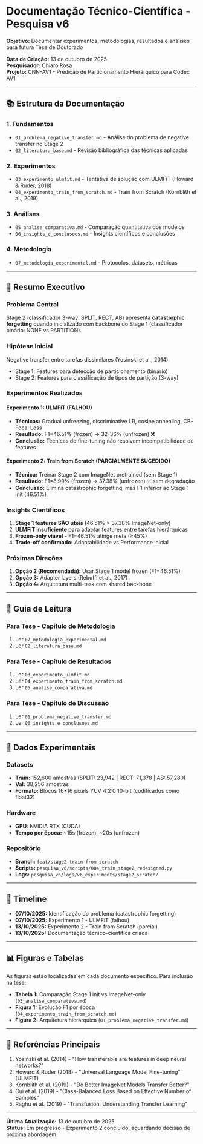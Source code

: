 # Documentação Técnico-Científica - Pesquisa v6

**Objetivo:** Documentar experimentos, metodologias, resultados e análises para futura Tese de Doutorado

**Data de Criação:** 13 de outubro de 2025  
**Pesquisador:** Chiaro Rosa  
**Projeto:** CNN-AV1 - Predição de Particionamento Hierárquico para Codec AV1

---

## 📚 Estrutura da Documentação

### 1. Fundamentos
- `01_problema_negative_transfer.md` - Análise do problema de negative transfer no Stage 2
- `02_literatura_base.md` - Revisão bibliográfica das técnicas aplicadas

### 2. Experimentos
- `03_experimento_ulmfit.md` - Tentativa de solução com ULMFiT (Howard & Ruder, 2018)
- `04_experimento_train_from_scratch.md` - Train from Scratch (Kornblith et al., 2019)

### 3. Análises
- `05_analise_comparativa.md` - Comparação quantitativa dos modelos
- `06_insights_e_conclusoes.md` - Insights científicos e conclusões

### 4. Metodologia
- `07_metodologia_experimental.md` - Protocolos, datasets, métricas

---

## 🎯 Resumo Executivo

### Problema Central
Stage 2 (classificador 3-way: SPLIT, RECT, AB) apresenta **catastrophic forgetting** quando inicializado com backbone do Stage 1 (classificador binário: NONE vs PARTITION).

### Hipótese Inicial
Negative transfer entre tarefas dissimilares (Yosinski et al., 2014):
- Stage 1: Features para detecção de particionamento (binário)
- Stage 2: Features para classificação de tipos de partição (3-way)

### Experimentos Realizados

#### Experimento 1: ULMFiT (FALHOU)
- **Técnicas:** Gradual unfreezing, discriminative LR, cosine annealing, CB-Focal Loss
- **Resultado:** F1=46.51% (frozen) → 32-36% (unfrozen) ❌
- **Conclusão:** Técnicas de fine-tuning não resolvem incompatibilidade de features

#### Experimento 2: Train from Scratch (PARCIALMENTE SUCEDIDO)
- **Técnica:** Treinar Stage 2 com ImageNet pretrained (sem Stage 1)
- **Resultado:** F1=8.99% (frozen) → 37.38% (unfrozen) ✅ sem degradação
- **Conclusão:** Elimina catastrophic forgetting, mas F1 inferior ao Stage 1 init (46.51%)

### Insights Científicos

1. **Stage 1 features SÃO úteis** (46.51% > 37.38% ImageNet-only)
2. **ULMFiT insuficiente** para adaptar features entre tarefas hierárquicas
3. **Frozen-only viável** - F1=46.51% atinge meta (≥45%)
4. **Trade-off confirmado:** Adaptabilidade vs Performance inicial

### Próximas Direções

1. **Opção 2 (Recomendada):** Usar Stage 1 model frozen (F1=46.51%)
2. **Opção 3:** Adapter layers (Rebuffi et al., 2017)
3. **Opção 4:** Arquitetura multi-task com shared backbone

---

## 📖 Guia de Leitura

### Para Tese - Capítulo de Metodologia
1. Ler `07_metodologia_experimental.md`
2. Ler `02_literatura_base.md`

### Para Tese - Capítulo de Resultados
1. Ler `03_experimento_ulmfit.md`
2. Ler `04_experimento_train_from_scratch.md`
3. Ler `05_analise_comparativa.md`

### Para Tese - Capítulo de Discussão
1. Ler `01_problema_negative_transfer.md`
2. Ler `06_insights_e_conclusoes.md`

---

## 🔬 Dados Experimentais

### Datasets
- **Train:** 152,600 amostras (SPLIT: 23,942 | RECT: 71,378 | AB: 57,280)
- **Val:** 38,256 amostras
- **Formato:** Blocos 16×16 pixels YUV 4:2:0 10-bit (codificados como float32)

### Hardware
- **GPU:** NVIDIA RTX (CUDA)
- **Tempo por época:** ~15s (frozen), ~20s (unfrozen)

### Repositório
- **Branch:** `feat/stage2-train-from-scratch`
- **Scripts:** `pesquisa_v6/scripts/004_train_stage2_redesigned.py`
- **Logs:** `pesquisa_v6/logs/v6_experiments/stage2_scratch/`

---

## 📅 Timeline

- **07/10/2025:** Identificação do problema (catastrophic forgetting)
- **07/10/2025:** Experimento 1 - ULMFiT (falhou)
- **13/10/2025:** Experimento 2 - Train from Scratch (parcial)
- **13/10/2025:** Documentação técnico-científica criada

---

## 📊 Figuras e Tabelas

As figuras estão localizadas em cada documento específico. Para inclusão na tese:

- **Tabela 1:** Comparação Stage 1 init vs ImageNet-only (`05_analise_comparativa.md`)
- **Figura 1:** Evolução F1 por época (`04_experimento_train_from_scratch.md`)
- **Figura 2:** Arquitetura hierárquica (`01_problema_negative_transfer.md`)

---

## 🔗 Referências Principais

1. Yosinski et al. (2014) - "How transferable are features in deep neural networks?"
2. Howard & Ruder (2018) - "Universal Language Model Fine-tuning" (ULMFiT)
3. Kornblith et al. (2019) - "Do Better ImageNet Models Transfer Better?"
4. Cui et al. (2019) - "Class-Balanced Loss Based on Effective Number of Samples"
5. Raghu et al. (2019) - "Transfusion: Understanding Transfer Learning"

---

**Última Atualização:** 13 de outubro de 2025  
**Status:** Em progresso - Experimento 2 concluído, aguardando decisão de próxima abordagem
